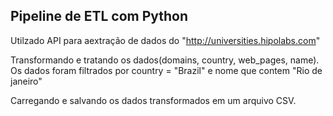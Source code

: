 ## Pipeline de ETL com Python

Utilzado API para aextração de dados do "http://universities.hipolabs.com"

Transformando e tratando os dados(domains, country, web_pages, name). Os dados foram filtrados por
country = "Brazil" e nome que contem "Rio de janeiro"

Carregando e salvando os dados transformados em um arquivo CSV.
